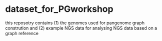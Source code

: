 # dataset_for_PGworkshop
this reposotry contains (1) the genomes used for pangenome graph constrution and (2) example NGS data for analysing NGS data based on a graph reference 
